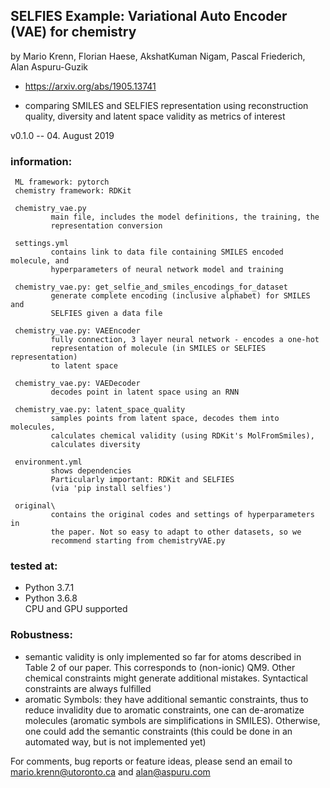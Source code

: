 ## SELFIES Example: Variational Auto Encoder (VAE) for chemistry

by Mario Krenn, Florian Haese, AkshatKuman Nigam, Pascal Friederich,
Alan Aspuru-Guzik
- https://arxiv.org/abs/1905.13741
           
- comparing SMILES and SELFIES representation using reconstruction quality, 
diversity and latent space validity as metrics of interest

v0.1.0 -- 04. August 2019             
                  
### information:
     ML framework: pytorch
     chemistry framework: RDKit     
          
     chemistry_vae.py
             main file, includes the model definitions, the training, the 
             representation conversion
     
     settings.yml
             contains link to data file containing SMILES encoded molecule, and
             hyperparameters of neural network model and training
             
     chemistry_vae.py: get_selfie_and_smiles_encodings_for_dataset
             generate complete encoding (inclusive alphabet) for SMILES and 
             SELFIES given a data file
                          
     chemistry_vae.py: VAEEncoder
             fully connection, 3 layer neural network - encodes a one-hot 
             representation of molecule (in SMILES or SELFIES representation) 
             to latent space
             
     chemistry_vae.py: VAEDecoder
             decodes point in latent space using an RNN
             
     chemistry_vae.py: latent_space_quality
             samples points from latent space, decodes them into molecules,
             calculates chemical validity (using RDKit's MolFromSmiles), 
             calculates diversity
             
     environment.yml
             shows dependencies
             Particularly important: RDKit and SELFIES 
             (via 'pip install selfies')
             
     original\
             contains the original codes and settings of hyperparameters in 
             the paper. Not so easy to adapt to other datasets, so we 
             recommend starting from chemistryVAE.py
    
    
### tested at:
- Python 3.7.1
- Python 3.6.8               
CPU and GPU supported
     

### Robustness:
- semantic validity is only implemented so far for atoms described in Table 2 
  of our paper. This corresponds to (non-ionic) QM9. Other chemical constraints
  might generate additional mistakes. Syntactical constraints are always
  fulfilled
- aromatic Symbols: they have additional semantic constraints, thus to reduce 
  invalidity due to aromatic constraints, one can de-aromatize molecules 
  (aromatic symbols are simplifications in SMILES). Otherwise, one could add 
  the semantic constraints (this could be done in an automated way, but is 
  not implemented yet)
  

For comments, bug reports or feature ideas, please send an email to
mario.krenn@utoronto.ca and alan@aspuru.com 
 
